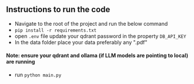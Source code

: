 ## Instructions to run the code

- Navigate to the root of the project and run the below command
- `pip install -r requirements.txt`
- open `.env` file update your qdrant password in the property `DB_API_KEY`
- In the data folder place your data preferably any ".pdf"
#### Note: ensure your qdrant and ollama (if LLM models are pointing to local) are running
- run `python main.py`
